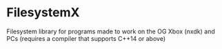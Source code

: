 # FilesystemX
Filesystem library for programs made to work on the OG Xbox (nxdk) and PCs (requires a compiler that supports C++14 or above)
